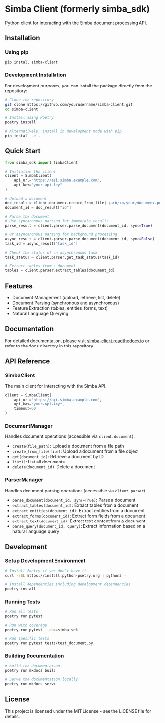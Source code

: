 # Simba Client (formerly simba_sdk)

Python client for interacting with the Simba document processing API.

## Installation

### Using pip

```bash
pip install simba-client
```

### Development Installation

For development purposes, you can install the package directly from the repository:

```bash
# Clone the repository
git clone https://github.com/yourusername/simba-client.git
cd simba-client

# Install using Poetry
poetry install

# Alternatively, install in development mode with pip
pip install -e .
```

## Quick Start

```python
from simba_sdk import SimbaClient

# Initialize the client
client = SimbaClient(
    api_url="https://api.simba.example.com",
    api_key="your-api-key"
)

# Upload a document
doc_result = client.document.create_from_file("path/to/your/document.pdf")
document_id = doc_result["id"]

# Parse the document
# Use synchronous parsing for immediate results
parse_result = client.parser.parse_document(document_id, sync=True)

# Or asynchronous parsing for background processing
async_result = client.parser.parse_document(document_id, sync=False)
task_id = async_result["task_id"]

# Check the status of an asynchronous task
task_status = client.parser.get_task_status(task_id)

# Extract tables from a document
tables = client.parser.extract_tables(document_id)
```

## Features

- Document Management (upload, retrieve, list, delete)
- Document Parsing (synchronous and asynchronous)
- Feature Extraction (tables, entities, forms, text)
- Natural Language Querying

## Documentation

For detailed documentation, please visit [simba-client.readthedocs.io](https://simba-client.readthedocs.io) or refer to the docs directory in this repository.

## API Reference

### SimbaClient

The main client for interacting with the Simba API.

```python
client = SimbaClient(
    api_url="https://api.simba.example.com",
    api_key="your-api-key",
    timeout=60
)
```

### DocumentManager

Handles document operations (accessible via `client.document`).

- `create(file_path)`: Upload a document from a file path
- `create_from_file(file)`: Upload a document from a file object
- `get(document_id)`: Retrieve a document by ID
- `list()`: List all documents
- `delete(document_id)`: Delete a document

### ParserManager

Handles document parsing operations (accessible via `client.parser`).

- `parse_document(document_id, sync=True)`: Parse a document
- `extract_tables(document_id)`: Extract tables from a document
- `extract_entities(document_id)`: Extract entities from a document
- `extract_forms(document_id)`: Extract form fields from a document
- `extract_text(document_id)`: Extract text content from a document
- `parse_query(document_id, query)`: Extract information based on a natural language query

## Development

### Setup Development Environment

```bash
# Install Poetry if you don't have it
curl -sSL https://install.python-poetry.org | python3 -

# Install dependencies including development dependencies
poetry install
```

### Running Tests

```bash
# Run all tests
poetry run pytest

# Run with coverage
poetry run pytest --cov=simba_sdk

# Run specific tests
poetry run pytest tests/test_document.py
```

### Building Documentation

```bash
# Build the documentation
poetry run mkdocs build

# Serve the documentation locally
poetry run mkdocs serve
```

## License

This project is licensed under the MIT License - see the LICENSE file for details.
